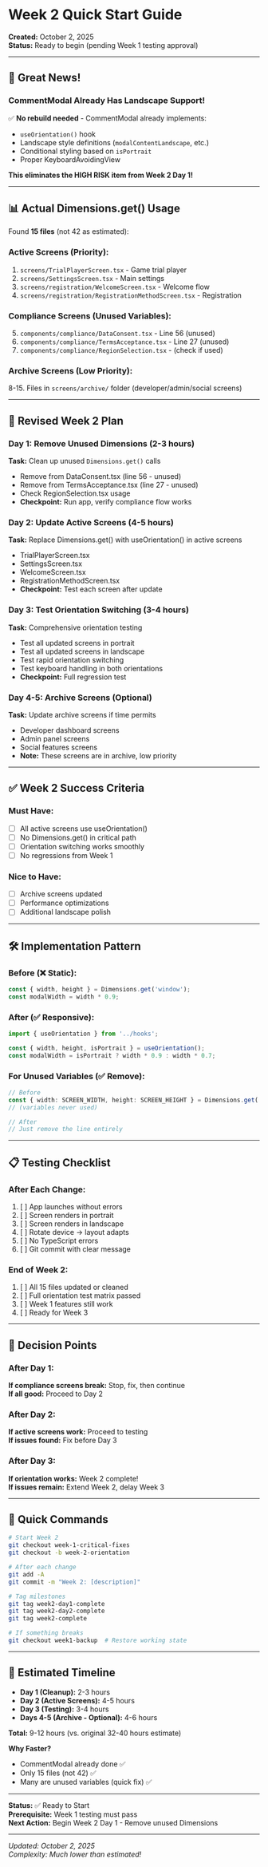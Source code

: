 # Week 2 Quick Start Guide
**Created:** October 2, 2025  
**Status:** Ready to begin (pending Week 1 testing approval)

---

## 🎉 Great News!

### CommentModal Already Has Landscape Support!
✅ **No rebuild needed** - CommentModal already implements:
- `useOrientation()` hook
- Landscape style definitions (`modalContentLandscape`, etc.)
- Conditional styling based on `isPortrait`
- Proper KeyboardAvoidingView

**This eliminates the HIGH RISK item from Week 2 Day 1!**

---

## 📊 Actual Dimensions.get() Usage

Found **15 files** (not 42 as estimated):

### Active Screens (Priority):
1. `screens/TrialPlayerScreen.tsx` - Game trial player
2. `screens/SettingsScreen.tsx` - Main settings
3. `screens/registration/WelcomeScreen.tsx` - Welcome flow
4. `screens/registration/RegistrationMethodScreen.tsx` - Registration

### Compliance Screens (Unused Variables):
5. `components/compliance/DataConsent.tsx` - Line 56 (unused)
6. `components/compliance/TermsAcceptance.tsx` - Line 27 (unused)
7. `components/compliance/RegionSelection.tsx` - (check if used)

### Archive Screens (Low Priority):
8-15. Files in `screens/archive/` folder (developer/admin/social screens)

---

## 🚀 Revised Week 2 Plan

### Day 1: Remove Unused Dimensions (2-3 hours)
**Task:** Clean up unused `Dimensions.get()` calls
- Remove from DataConsent.tsx (line 56 - unused)
- Remove from TermsAcceptance.tsx (line 27 - unused)
- Check RegionSelection.tsx usage
- **Checkpoint:** Run app, verify compliance flow works

### Day 2: Update Active Screens (4-5 hours)
**Task:** Replace Dimensions.get() with useOrientation() in active screens
- TrialPlayerScreen.tsx
- SettingsScreen.tsx
- WelcomeScreen.tsx
- RegistrationMethodScreen.tsx
- **Checkpoint:** Test each screen after update

### Day 3: Test Orientation Switching (3-4 hours)
**Task:** Comprehensive orientation testing
- Test all updated screens in portrait
- Test all updated screens in landscape
- Test rapid orientation switching
- Test keyboard handling in both orientations
- **Checkpoint:** Full regression test

### Day 4-5: Archive Screens (Optional)
**Task:** Update archive screens if time permits
- Developer dashboard screens
- Admin panel screens
- Social features screens
- **Note:** These screens are in archive, low priority

---

## ✅ Week 2 Success Criteria

### Must Have:
- [ ] All active screens use useOrientation()
- [ ] No Dimensions.get() in critical path
- [ ] Orientation switching works smoothly
- [ ] No regressions from Week 1

### Nice to Have:
- [ ] Archive screens updated
- [ ] Performance optimizations
- [ ] Additional landscape polish

---

## 🛠️ Implementation Pattern

### Before (❌ Static):
```typescript
const { width, height } = Dimensions.get('window');
const modalWidth = width * 0.9;
```

### After (✅ Responsive):
```typescript
import { useOrientation } from '../hooks';

const { width, height, isPortrait } = useOrientation();
const modalWidth = isPortrait ? width * 0.9 : width * 0.7;
```

### For Unused Variables (✅ Remove):
```typescript
// Before
const { width: SCREEN_WIDTH, height: SCREEN_HEIGHT } = Dimensions.get('window');
// (variables never used)

// After
// Just remove the line entirely
```

---

## 📋 Testing Checklist

### After Each Change:
1. [ ] App launches without errors
2. [ ] Screen renders in portrait
3. [ ] Screen renders in landscape
4. [ ] Rotate device → layout adapts
5. [ ] No TypeScript errors
6. [ ] Git commit with clear message

### End of Week 2:
1. [ ] All 15 files updated or cleaned
2. [ ] Full orientation test matrix passed
3. [ ] Week 1 features still work
4. [ ] Ready for Week 3

---

## 🚦 Decision Points

### After Day 1:
**If compliance screens break:** Stop, fix, then continue  
**If all good:** Proceed to Day 2

### After Day 2:
**If active screens work:** Proceed to testing  
**If issues found:** Fix before Day 3

### After Day 3:
**If orientation works:** Week 2 complete!  
**If issues remain:** Extend Week 2, delay Week 3

---

## 📝 Quick Commands

```bash
# Start Week 2
git checkout week-1-critical-fixes
git checkout -b week-2-orientation

# After each change
git add -A
git commit -m "Week 2: [description]"

# Tag milestones
git tag week2-day1-complete
git tag week2-day2-complete
git tag week2-complete

# If something breaks
git checkout week1-backup  # Restore working state
```

---

## 🎯 Estimated Timeline

- **Day 1 (Cleanup):** 2-3 hours
- **Day 2 (Active Screens):** 4-5 hours
- **Day 3 (Testing):** 3-4 hours
- **Days 4-5 (Archive - Optional):** 4-6 hours

**Total:** 9-12 hours (vs. original 32-40 hours estimate)

**Why Faster?**
- CommentModal already done ✅
- Only 15 files (not 42) ✅
- Many are unused variables (quick fix) ✅

---

**Status:** ✅ Ready to Start  
**Prerequisite:** Week 1 testing must pass  
**Next Action:** Begin Week 2 Day 1 - Remove unused Dimensions  

---

*Updated: October 2, 2025*  
*Complexity: Much lower than estimated!*
